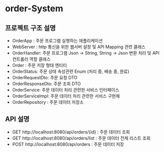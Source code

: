 # order-System

## 프로젝트 구조 설명

- OrderApp : 주문 프로그램 실행하는 애플리케이션
- WebServer : http 통신을 위한 웹서버 설정 및 API Mapping 관련 클래스
- OrderHandler: 주문 프로그램 Json -> String, String -> Json 변환 처리 및 API 컨트롤러 역할 클래스
- Order : 주문 저장 형태 엔티티
- OrderStatus: 주문 상태 속성관련 Enum (처리 중, 배송 중, 완료)
- OrderRequestDto: 주문 요청 DTO
- OrderResponseDto: 주문 조회 DTO
- OrderService: 주문 데이터 처리 관련한 서비스 인터페이스
- OrderServiceImpl: 주문 데이터 처리 관련한 서비스 구현체
- OrderRepository : 주문 데이터 저장소


## API 설명

- GET http://localhost:8080/api/orders/{id} : 주문 데이터 조회
- GET http://localhost:8080/api/orders/list : 주문 데이터 전체 리스트 조회
- POST http://localhost:8080/api/orders : 주문 데이터 저장